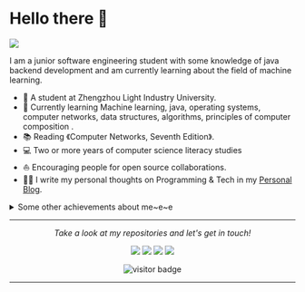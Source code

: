 # Hello there 👋

![](https://www.jianguoyun.com/c/tblv2/ZzVOiYjuvOj3P5RPGiW_hKwApZ2GOzUkqBz4bbP1ARHFb5Wn8_HU0ygDS6nfoJg39_gdfwni/nQir_mWOtAanCCKiS1kCEnzPzlMjoUrdXu9KWW-UKLE/l)

I am a junior software engineering student with some knowledge of java backend development and am currently learning about the field of machine learning.

* 💼   A student at Zhengzhou Light Industry University.
* 🌱   Currently learning Machine learning, java, operating systems, computer networks, data structures, algorithms, principles of computer composition .
* 📚   Reading 《Computer Networks, Seventh Edition》.
* 💻   Two or more years of computer science literacy studies
* ⛵   Encouraging people for open source collaborations.
* ✍🏻   I write my personal thoughts on Programming & Tech in my [Personal Blog](https://yzd.life/).

<details>
  <summary>Some other achievements about me~e~e</summary>
  <br>

* 👑   Some GitHub statistical reports:

<p align="center">
<img align="center" src="https://github-readme-stats.vercel.app/api/top-langs/?username=yzd11&hide_langs_below=1&theme=default&line_height=27&layout=compact" />
<img align="center" src="https://github-readme-stats.vercel.app/api?username=yzd11&line_height=21" alt="yzd11's Github Stats" />
<img align="center" src="https://github-profile-trophy.vercel.app/?username=yzd11&column=7" alt="yzd11's Github Trophy" />
</p>

</details>
  
<hr>
<p align="center">
  <i>Take a look at my repositories and let's get in touch!</i>

<p align="center">
<a href= "https://github.com/yzd11/yzd11.github.io/"><img src="https://www.jianguoyun.com/c/tblv2/B3_QCt7I0coaP8yA199pmO02pY-vY5Qu0IUZ33CeyI2rwFFm1JPyyMDfy6M5J__rpkkOmA/Y7b1Gb7cRsZ1pbxpY8423qF9u60JRTLfZ0l4vPsxRV0/l"/></a>
<a href= "https://blog.csdn.net/yzd111/"><img src="https://www.jianguoyun.com/c/tblv2/9uroh3pUiEGX-ALSkzI_tCw8KhoRjC_OyjBCWtsh8v1ZPgVXv9NBUUwGBCNa/uYx6SSe-SVgPrLBClqX8yWnFlX3rGjkMUY621Q9kSpw/l"/></a>
<a href= "https://https://www.yuque.com/yzd11/myblog/"><img src="https://www.jianguoyun.com/c/tblv2/phTmLt15zeYMa6xTuwfS5ctYNL9l-EJ14aa6uqCtUb9xnGot0M_D1gVXeR0vX2U/lCEofXbXkBGUMo2mMr9OoBI2wAbMIL1vckhUfNP7Wno/l"/></a>
<a href= "https://yzd.life/"><img src="https://www.jianguoyun.com/c/tblv2/XX9eK5n3CzUUMEe4PZgBonS9fN--1w9NeK4iNL1XZRiFITKC_RZz2EJ_ahjm_ig/gZzKXf2oQSUahnELOJ3_FkI7ElLw5wG3Tn8ptE96aPA/l"/></a>
</p>

<p  align="center">
<!--<img src="https://visitor-badge.glitch.me/badge?page_id=yzd11.yzd11" alt="visitor badge"/>-->
<img src="https://visitor-badge.laobi.icu/badge?page_id=yzd11.yzd11" alt="visitor badge"/>       
</p>

</p>

---


